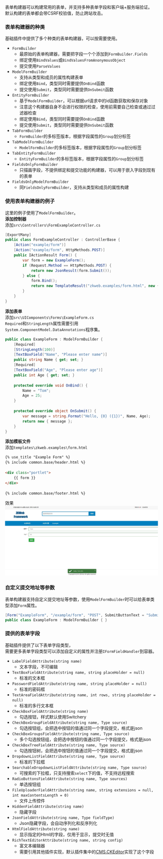 表单构建器可以构建常用的表单，并支持多种表单字段和客户端+服务端验证。<br/>
默认构建的表单都会带CSRF校验值，防止跨站攻击。<br/>

### 表单构建器的种类

基础插件中提供了多个种类的表单构建器，可以按需要使用。<br/>

- `FormBuilder`
	- 最原始的表单构建器，需要把字段一个个添加到`FormBuilder.Fields`
	- 绑定使用`BindValues`或`BindValuesFromAnonymousObject`
	- 提交使用`ParseValues`
- `ModelFormBuilder`
	- 支持从类型和成员的属性构建表单
	- 绑定使用`Bind`，类型同时需要提供`OnBind`函数
	- 提交使用`Submit`，类型同时需要提供`OnSubmit`函数
- `EntityFormBuilder`
	- 基于`ModelFormBuilder`，可以根据url请求中的id函数获取和保存对象
	- 注意这个构建器自身不会进行权限的检查，使用前需要自己检查或通过过滤器检查
	- 绑定使用`Bind`，类型同时需要提供`OnBind`函数
	- 提交使用`Submit`，类型同时需要提供`OnSubmit`函数
- `TabFormBuilder`
	- `FormBuilder`的多标签版本，根据字段属性的`Group`划分标签
- `TabModelFormBuilder`
	- `ModelFormBuilder`的多标签版本，根据字段属性的`Group`划分标签
- `TabEntityFormBuilder`
	- `EntityFormBuilder`的多标签版本，根据字段属性的`Group`划分标签
- `FieldsOnlyFormBuilder`
	- 只描画字段，不提供绑定和提交功能的构建器，可以用于嵌入字段到现有的表单
- `FieldsOnlyModelFormBuilder`
	- 同`FieldsOnlyFormBuilder`，支持从类型和成员的属性构建

### 使用表单构建器的例子

这里的例子使用了`ModelFormBuilder`。<br/>
**添加控制器**<br/>
添加`src\Controllers\FormExampleController.cs`<br/>
``` csharp
[ExportMany]
public class FormExampleController : ControllerBase {
	[Action("example/form")]
	[Action("example/form", HttpMethods.POST)]
	public IActionResult Form() {
		var form = new ExampleForm();
		if (Request.Method == HttpMethods.POST) {
			return new JsonResult(form.Submit());
		} else {
			form.Bind();
			return new TemplateResult("zkweb.examples/form.html", new { form });
		}
	}
}
```

**添加表单**<br/>
添加`src\UIComponents\Forms\ExampleForm.cs`<br/>
`Required`和`StringLength`属性需要引用`System.ComponentModel.DataAnnotations`程序集。<br/>
``` csharp
public class ExampleForm : ModelFormBuilder {
	[Required]
	[StringLength(100)]
	[TextBoxField("Name", "Please enter name")]
	public string Name { get; set; }
	[Required]
	[TextBoxField("Age", "Please enter age")]
	public int Age { get; set; }

	protected override void OnBind() {
		Name = "Tom";
		Age = 25;
	}

	protected override object OnSubmit() {
		var message = string.Format("Hello, {0} ({1})", Name, Age);
		return new { message };
	}
}
```

**添加模板文件**<br/>
添加`templates\zkweb.examples\form.html`<br/>
``` html
{% use_title "Example Form" %}
{% include common.base/header.html %}

<div class="portlet">
	{{ form }}
</div>

{% include common.base/footer.html %}
```

效果<br/>
![表单构建器的效果](../img/form_builder_example.jpg)

### 自定义提交地址等参数

表单构建器支持自定义提交地址等参数，使用`ModelFormBuilder`时可以给表单类型添加`Form`属性。<br/>
``` csharp
[Form("ExampleForm", "/example/form", "POST", SubmitButtonText = "Submit this form")]
public class ExampleForm : ModelFormBuilder { }
```

### 提供的表单字段

基础插件提供了以下表单字段类型，<br/>
需要更多表单字段类型可以添加自定义的属性并注册`IFormFieldHandler`到容器。<br/>

- `LabelFieldAttribute(string name)`
	- 文本字段，不可编辑
- `TextBoxFieldAttribute(string name, string placeHolder = null)`
	- 标准的文本框
- `PasswordFieldAttribute(string name, string placeHolder = null)`
	- 标准的密码框
- `TextAreaFieldAttribute(string name, int rows, string placeHolder = null)`
	- 标准的多行文本框
- `CheckBoxFieldAttribute(string name)`
	- 勾选按钮，样式默认使用Switchery
- `CheckBoxGroupFieldAttribute(string name, Type source)`
	- 勾选按钮组，会把选中按钮的值通过同一个字段提交，格式是json
- `CheckBoxGroupsFieldAttribute(string name, Type source)`
	- 多个勾选按钮组，会把选中按钮的值通过同一个字段提交，格式是json
- `CheckBoxTreeFieldAttribute(string name, Type source)`
	- 勾选按钮树，会把选中按钮的值通过同一个字段提交，格式是json
- `DropdownListFieldAttribute(string name, Type source)`
	- 标准的下拉框
- `SearchableDropdownListFieldAttribute(string name, Type source)`
	- 可搜索的下拉框，只支持搜索`select`下的值，不支持远程搜索
- `RadioButtonsFieldAttribute(string name, Type sources)`
	- 单选按钮组
- `FileUploaderFieldAttribute(string name, string extensions = null, int maxContentsLength = 0)`
	- 文件上传控件
- `HiddenFieldAttribute(string name)`
	- 隐藏字段
- `JsonFieldAttribute(string name, Type fieldType)`
	- Json隐藏字段，会自动序列化和反序列化
- `HtmlFieldAttribute(string name)`
	- 显示指定的Html的字段，仅用于显示，提交时无值
- `RichTextEditorAttribute(string name, string config)`
	- 富文本编辑器
	- 需要引用其他插件实现，默认插件集中的[CMS.CKEditor](cms.ckeditor)实现了这个字段
